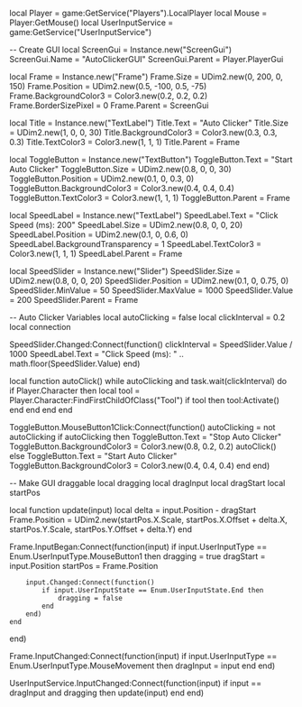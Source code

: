 local Player = game:GetService("Players").LocalPlayer
local Mouse = Player:GetMouse()
local UserInputService = game:GetService("UserInputService")

-- Create GUI
local ScreenGui = Instance.new("ScreenGui")
ScreenGui.Name = "AutoClickerGUI"
ScreenGui.Parent = Player.PlayerGui

local Frame = Instance.new("Frame")
Frame.Size = UDim2.new(0, 200, 0, 150)
Frame.Position = UDim2.new(0.5, -100, 0.5, -75)
Frame.BackgroundColor3 = Color3.new(0.2, 0.2, 0.2)
Frame.BorderSizePixel = 0
Frame.Parent = ScreenGui

local Title = Instance.new("TextLabel")
Title.Text = "Auto Clicker"
Title.Size = UDim2.new(1, 0, 0, 30)
Title.BackgroundColor3 = Color3.new(0.3, 0.3, 0.3)
Title.TextColor3 = Color3.new(1, 1, 1)
Title.Parent = Frame

local ToggleButton = Instance.new("TextButton")
ToggleButton.Text = "Start Auto Clicker"
ToggleButton.Size = UDim2.new(0.8, 0, 0, 30)
ToggleButton.Position = UDim2.new(0.1, 0, 0.3, 0)
ToggleButton.BackgroundColor3 = Color3.new(0.4, 0.4, 0.4)
ToggleButton.TextColor3 = Color3.new(1, 1, 1)
ToggleButton.Parent = Frame

local SpeedLabel = Instance.new("TextLabel")
SpeedLabel.Text = "Click Speed (ms): 200"
SpeedLabel.Size = UDim2.new(0.8, 0, 0, 20)
SpeedLabel.Position = UDim2.new(0.1, 0, 0.6, 0)
SpeedLabel.BackgroundTransparency = 1
SpeedLabel.TextColor3 = Color3.new(1, 1, 1)
SpeedLabel.Parent = Frame

local SpeedSlider = Instance.new("Slider")
SpeedSlider.Size = UDim2.new(0.8, 0, 0, 20)
SpeedSlider.Position = UDim2.new(0.1, 0, 0.75, 0)
SpeedSlider.MinValue = 50
SpeedSlider.MaxValue = 1000
SpeedSlider.Value = 200
SpeedSlider.Parent = Frame

-- Auto Clicker Variables
local autoClicking = false
local clickInterval = 0.2
local connection

SpeedSlider.Changed:Connect(function()
    clickInterval = SpeedSlider.Value / 1000
    SpeedLabel.Text = "Click Speed (ms): " .. math.floor(SpeedSlider.Value)
end)

local function autoClick()
    while autoClicking and task.wait(clickInterval) do
        if Player.Character then
            local tool = Player.Character:FindFirstChildOfClass("Tool")
            if tool then
                tool:Activate()
            end
        end
    end
end

ToggleButton.MouseButton1Click:Connect(function()
    autoClicking = not autoClicking
    if autoClicking then
        ToggleButton.Text = "Stop Auto Clicker"
        ToggleButton.BackgroundColor3 = Color3.new(0.8, 0.2, 0.2)
        autoClick()
    else
        ToggleButton.Text = "Start Auto Clicker"
        ToggleButton.BackgroundColor3 = Color3.new(0.4, 0.4, 0.4)
    end
end)

-- Make GUI draggable
local dragging
local dragInput
local dragStart
local startPos

local function update(input)
    local delta = input.Position - dragStart
    Frame.Position = UDim2.new(startPos.X.Scale, startPos.X.Offset + delta.X, startPos.Y.Scale, startPos.Y.Offset + delta.Y)
end

Frame.InputBegan:Connect(function(input)
    if input.UserInputType == Enum.UserInputType.MouseButton1 then
        dragging = true
        dragStart = input.Position
        startPos = Frame.Position
        
        input.Changed:Connect(function()
            if input.UserInputState == Enum.UserInputState.End then
                dragging = false
            end
        end)
    end
end)

Frame.InputChanged:Connect(function(input)
    if input.UserInputType == Enum.UserInputType.MouseMovement then
        dragInput = input
    end
end)

UserInputService.InputChanged:Connect(function(input)
    if input == dragInput and dragging then
        update(input)
    end
end)
